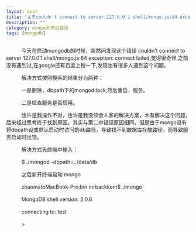 ```yaml
---
layout: post
title: "关于couldn't connect to server 127.0.0.1 shell/mongo.js:84 exception: connect failed 问题"
description: ""
category: mongodb常见错误
tags: [mongodb]
---
```



　　　今天在启动mongodb的时候，突然间发现这个错误 couldn't connect to server 127.0.0.1 shell/mongo.js:84 exception: connect failed,觉得很奇怪,之前没有遇到过,在google还有百度上搜一下,发现也有很多人遇到这个问题。

　　　解决方式按照搜索的结果分为两种：

　　　一是删除，dbpath下的mongod.lock,然后重启，服务。

　　　二是检查服务是否启用。


　　　也许是我操作不对，也许是我没领会人家的解决方案，木有解决这个问题，后来经过思考终于找到原因，其实与第二中错误原因相同，但是由于mongo没有将dbpath设成默认启动时访问的db路径，导致找不到数据库存放路径，而导致服务启动时出错。


　　　解决方式先终端中输入：

　　　$ ./mongod -dbpath=../data/db

　　　之后新开终端启动 mongo

　　　zhaomatoMacBook-Pro:bin mrbackkom$ ./mongo

　　　MongoDB shell version: 2.0.6

　　　connecting to: test

　　　>